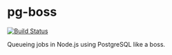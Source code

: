 # pg-boss
[![Build Status](https://travis-ci.org/timgit/pg-boss.svg?branch=master)](https://travis-ci.org/timgit/pg-boss)

Queueing jobs in Node.js using PostgreSQL like a boss.
